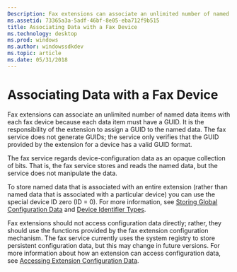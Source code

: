 ```yaml
---
Description: Fax extensions can associate an unlimited number of named data items with each fax device because each data item must have a GUID.
ms.assetid: 73365a3a-5adf-46bf-8e05-eba712f9b515
title: Associating Data with a Fax Device
ms.technology: desktop
ms.prod: windows
ms.author: windowssdkdev
ms.topic: article
ms.date: 05/31/2018
---
```


# Associating Data with a Fax Device

Fax extensions can associate an unlimited number of named data items with each fax device because each data item must have a GUID. It is the responsibility of the extension to assign a GUID to the named data. The fax service does not generate GUIDs; the service only verifies that the GUID provided by the extension for a device has a valid GUID format.

The fax service regards device-configuration data as an opaque collection of bits. That is, the fax service stores and reads the named data, but the service does not manipulate the data.

To store named data that is associated with an entire extension (rather than named data that is associated with a particular device) you can use the special device ID zero (ID = 0). For more information, see [Storing Global Configuration Data](-mfax-storing-global-configuration-data.md) and [Device Identifier Types](-mfax-device-identifier-types.md).

Fax extensions should not access configuration data directly; rather, they should use the functions provided by the fax extension configuration mechanism. The fax service currently uses the system registry to store persistent configuration data, but this may change in future versions. For more information about how an extension can access configuration data, see [Accessing Extension Configuration Data](-mfax-accessing-extension-configuration-data.md).

 

 



